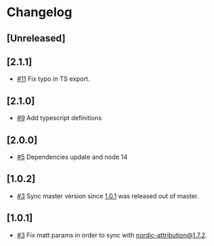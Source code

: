 # Changelog


## [Unreleased]

## [2.1.1]

- [#11](https://github.com/mercadolibre/fury_frontend-webviews-middleware/pull/11) Fix typo in TS export. 

## [2.1.0]

- [#9](https://github.com/mercadolibre/fury_frontend-webviews-middleware/pull/9) Add typescript definitions

## [2.0.0]

- [#5](https://github.com/mercadolibre/fury_frontend-webviews-middleware/pull/5) Dependencies update and node 14

## [1.0.2]

- [#3](https://github.com/mercadolibre/fury_frontend-webviews-middleware/pull/3) Sync master version since [1.0.1](https://github.com/mercadolibre/fury_frontend-webviews-middleware/releases/tag/v1.0.1) was released out of master.

## [1.0.1]

- [#3](https://github.com/mercadolibre/fury_frontend-webviews-middleware/pull/3) Fix matt params in order to sync with nordic-attribution@1.7.2.

